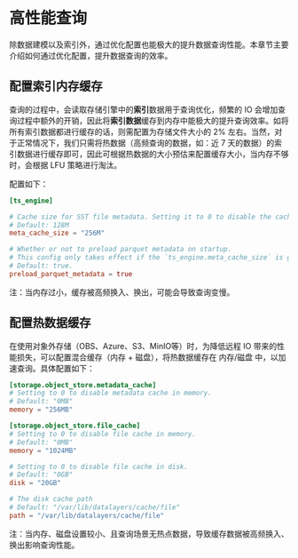 # 高性能查询

除数据建模以及索引外，通过优化配置也能极大的提升数据查询性能。本章节主要介绍如何通过优化配置，提升数据查询的效率。

## 配置索引内存缓存

查询的过程中，会读取存储引擎中的**索引**数据用于查询优化，频繁的 IO 会增加查询过程中额外的开销，因此将**索引数据**缓存到内存中能极大的提升查询效率。如将所有索引数据都进行缓存的话，则需配置为存储文件大小的 2% 左右。当然，对于正常情况下，我们只需将热数据（高频查询的数据，如：近 7 天的数据）的索引数据进行缓存即可，因此可根据热数据的大小预估来配置缓存大小，当内存不够时，会根据 LFU 策略进行淘汰。

配置如下：

```toml
[ts_engine]

# Cache size for SST file metadata. Setting it to 0 to disable the cache.
# Default: 128M
meta_cache_size = "256M"

# Whether or not to preload parquet metadata on startup.
# This config only takes effect if the `ts_engine.meta_cache_size` is greater than 0.
# Default: true.
preload_parquet_metadata = true
```

注：当内存过小，缓存被高频换入、换出，可能会导致查询变慢。

## 配置热数据缓存

在使用对象外存储（OBS、Azure、S3、MinIO等）时，为降低远程 IO 带来的性能损失，可以配置混合缓存（内存 + 磁盘），将热数据缓存在 内存/磁盘 中，以加速查询。具体配置如下：

```toml
[storage.object_store.metadata_cache]
# Setting to 0 to disable metadata cache in memory.
# Default: "0MB"
memory = "256MB"

[storage.object_store.file_cache]
# Setting to 0 to disable file cache in memory.
# Default: "0MB"
memory = "1024MB"

# Setting to 0 to disable file cache in disk.
# Default: "0GB"
disk = "20GB"

# The disk cache path
# Default: "/var/lib/datalayers/cache/file"
path = "/var/lib/datalayers/cache/file"
```

注：当内存、磁盘设置较小、且查询场景无热点数据，导致缓存数据被高频换入、换出影响查询性能。
